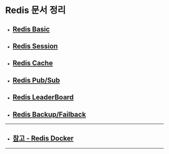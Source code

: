 # Redis 문서 정리

* ##  [**Redis Basic**](/docs/redis.md)

* ##  [**Redis Session**](/docs/redis_session.md)

* ##  [**Redis Cache**](/docs/redis_cache.md)

* ##  [**Redis Pub/Sub**](/docs/redis_pubsub.md)

* ##  [**Redis LeaderBoard**](/docs/redis_leaderboard.md)

* ##  [**Redis Backup/Failback**](/docs/redis_backup_failback.md)

---

* ## [**참고** - Redis Docker](/docker-redis/redis_docker.md)
---